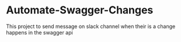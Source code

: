 # Automate-Swagger-Changes
This project to send message on slack channel when their is a change happens in the swagger api
